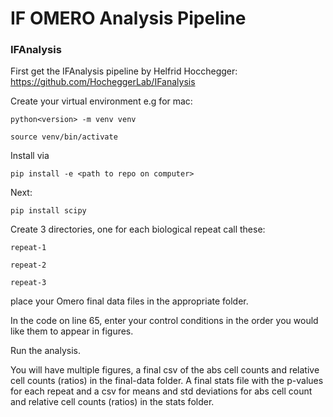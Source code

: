 # IF OMERO Analysis Pipeline

### IFAnalysis

First get the IFAnalysis pipeline by Helfrid Hocchegger: https://github.com/HocheggerLab/IFanalysis

Create your virtual environment e.g for mac:

    python<version> -m venv venv

    source venv/bin/activate

Install via

    pip install -e <path to repo on computer>

Next:

    pip install scipy
    
Create 3 directories, one for each biological repeat call these:
    
    repeat-1

    repeat-2

    repeat-3

place your Omero final data files in the appropriate folder.

In the code on line 65, enter your control conditions in the order you would like them to appear in figures.

Run the analysis.

You will have multiple figures, a final csv of the abs cell counts and relative cell counts (ratios) in the final-data 
folder. A final stats file with the p-values for each repeat and a csv for means and std deviations for abs 
cell count and relative cell counts (ratios) in the stats folder.
